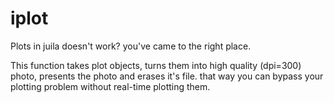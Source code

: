 # iplot
Plots in juila doesn't work? you've came to the right place.

This function takes plot objects, turns them into high quality (dpi=300) photo, presents the photo and erases it's file.
that way you can bypass your plotting problem without real-time plotting them. 
